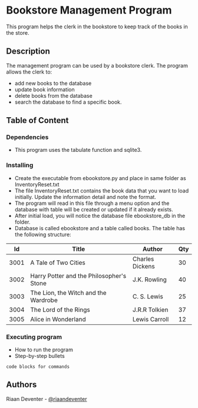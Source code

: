 # Bookstore Management Program

This program helps the clerk in the bookstore to keep track of the books in the store.

## Description

The management program can be used by a bookstore clerk. The program allows the clerk to:
* add new books to the database
* update book information
* delete books from the database
* search the database to find a specific book.

## Table of Content

### Dependencies

* This program uses the tabulate function and sqlite3.

### Installing

* Create the executable from ebookstore.py and place in same folder as InventoryReset.txt
* The file InventoryReset.txt contains the book data that you want to load initially. Update the information detail and note the format.
* The program will read in this file through a menu option and the database with table will be created or updated if it already exists.
* After initial load, you will notice the database file ebookstore_db in the folder.
* Database is called ebookstore and a table called books. The table has the following structure:

|Id     | Title                                     | Author             | Qty  |
|-------|-------------------------------------------|--------------------|------|
|3001   | A Tale of Two Cities                      | Charles Dickens    | 30   |
|3002   | Harry Potter and the Philosopher's Stone  | J.K. Rowling       | 40   |
|3003   | The Lion, the Witch and the Wardrobe      | C. S. Lewis        | 25   |
|3004   | The Lord of the Rings                     | J.R.R Tolkien      | 37   |
|3005   | Alice in Wonderland                       | Lewis Carroll      | 12   |

### Executing program

* How to run the program
* Step-by-step bullets
```
code blocks for commands
```

## Authors

Riaan Deventer  - [@riaandeventer](https://twitter.com/riaandeventer)

